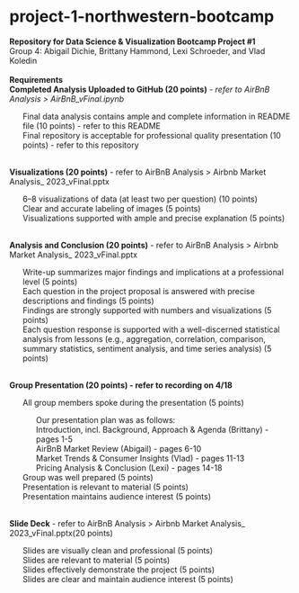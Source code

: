 # project-1-northwestern-bootcamp
<b>Repository for Data Science &amp; Visualization Bootcamp Project #1</b>
<br> Group 4: Abigail Dichie, Brittany Hammond, Lexi Schroeder, and Vlad Koledin
<br>
<br>
<b>Requirements</b><br>
<b>Completed Analysis Uploaded to GitHub (20 points)</b><i> - refer to AirBnB Analysis > AirBnB_vFinal.ipynb</i>
<ul>Final data analysis contains ample and complete information in README file (10 points) - refer to this README<br>
  Final repository is acceptable for professional quality presentation (10 points) - refer to this repository </ul>
<br>
<b>Visualizations (20 points)</b> - refer to AirBnB Analysis > Airbnb Market Analysis_ 2023_vFinal.pptx<br>
<ul>6–8 visualizations of data (at least two per question) (10 points)
<br>Clear and accurate labeling of images (5 points)
<br>Visualizations supported with ample and precise explanation (5 points)</ul>
<br>
<b>Analysis and Conclusion (20 points)</b> - refer to AirBnB Analysis > Airbnb Market Analysis_ 2023_vFinal.pptx<br>
<ul>Write-up summarizes major findings and implications at a professional level (5 points)<br>
Each question in the project proposal is answered with precise descriptions and findings (5 points)<br>
Findings are strongly supported with numbers and visualizations (5 points)<br>
Each question response is supported with a well-discerned statistical analysis from lessons (e.g., aggregation, correlation, comparison, summary statistics, sentiment analysis, and time series analysis) (5 points)</ul>
<br>
<b>Group Presentation (20 points) - refer to recording on 4/18</b>
<ul>All group members spoke during the presentation (5 points)<br>
  <ul>Our presentation plan was as follows:<br>
  Introduction, incl. Background, Approach & Agenda (Brittany) - pages 1-5<br>
  AirBnB Market Review (Abigail) - pages 6-10<br>
  Market Trends & Consumer Insights (Vlad) - pages 11-13<br>
  Pricing Analysis & Conclusion (Lexi) - pages 14-18<br></ul>
  Group was well prepared (5 points)<br>
  Presentation is relevant to material (5 points)<br>
  Presentation maintains audience interest (5 points)</ul>
<br>
<b>Slide Deck</b> - refer to AirBnB Analysis > Airbnb Market Analysis_ 2023_vFinal.pptx(20 points)
<ul>Slides are visually clean and professional (5 points)<br>
Slides are relevant to material (5 points)<br>
Slides effectively demonstrate the project (5 points)<br>
Slides are clear and maintain audience interest (5 points)<br></ul>

